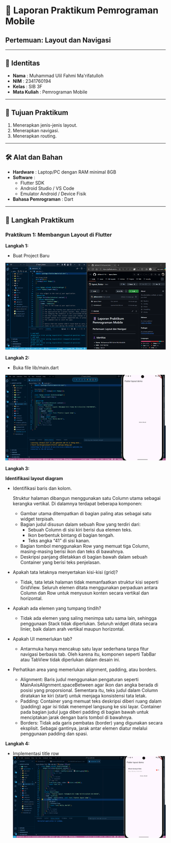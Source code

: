 # 📱 Laporan Praktikum Pemrograman Mobile  
## Pertemuan: Layout dan Navigasi

---

## 👤 Identitas
- **Nama** : Muhammad Ulil Fahmi Ma'rifatulloh  
- **NIM** : 2341760194
- **Kelas** : SIB 3F 
- **Mata Kuliah** : Pemrograman Mobile  

---

## 📖 Tujuan Praktikum
1. Menerapkan jenis-jenis layout.
2. Menerapkan navigasi.
3. Menerapkan routing.   

---

## 🛠️ Alat dan Bahan
- **Hardware** : Laptop/PC dengan RAM minimal 8GB  
- **Software** :
  - Flutter SDK  
  - Android Studio / VS Code  
  - Emulator Android / Device Fisik  
- **Bahasa Pemrograman** : Dart  

---

## 📂 Langkah Praktikum
### Praktikum 1: Membangun Layout di Flutter
**Langkah 1:**
- Buat Project Baru

![build_layout](images/01_01.png)

**Langkah 2:**
- Buka file lib/main.dart

![build_layout](images/01_02.png)

**Langkah 3:**

**Identifikasi layout diagram**
- Identifikasi baris dan kolom.

  Struktur halaman dibangun menggunakan satu Column utama sebagai kerangka vertikal. Di dalamnya terdapat beberapa komponen:
  - Gambar utama ditempatkan di bagian paling atas sebagai satu widget terpisah.
  - Bagian judul disusun dalam sebuah Row yang terdiri dari:
    - Sebuah Column di sisi kiri berisi dua elemen teks.
    - Ikon berbentuk bintang di bagian tengah.
    - Teks angka “41” di sisi kanan.
  - Bagian tombol menggunakan Row yang memuat tiga Column, masing-masing berisi ikon dan teks di bawahnya.
  - Deskripsi panjang diletakkan di bagian bawah dalam sebuah Container yang berisi teks penjelasan.
- Apakah tata letaknya menyertakan kisi-kisi (grid)?
  - Tidak, tata letak halaman tidak memanfaatkan struktur kisi seperti GridView. Seluruh elemen ditata menggunakan perpaduan antara Column dan Row untuk menyusun konten secara vertikal dan horizontal.
- Apakah ada elemen yang tumpang tindih?
  - Tidak ada elemen yang saling menimpa satu sama lain, sehingga penggunaan Stack tidak diperlukan. Seluruh widget ditata secara linier, baik dalam arah vertikal maupun horizontal.
- Apakah UI memerlukan tab?
  - Antarmuka hanya mencakup satu layar sederhana tanpa fitur navigasi berbasis tab. Oleh karena itu, komponen seperti TabBar atau TabView tidak diperlukan dalam desain ini.
- Perhatikan area yang memerlukan alignment, padding, atau borders.
  - Alignment: Baris judul menggunakan pengaturan seperti MainAxisAlignment.spaceBetween agar ikon dan angka berada di posisi yang proporsional. Sementara itu, teks judul dalam Column diratakan ke kiri (start) untuk menjaga konsistensi tata letak.
  - Padding: Container yang memuat teks deskripsi diberi ruang dalam (padding) agar isi tidak menempel langsung ke sisi layar. Container pada bagian judul juga diberi padding di bagian bawah untuk menciptakan jarak dengan baris tombol di bawahnya.
  - Borders: Tidak ada garis pembatas (border) yang digunakan secara eksplisit. Sebagai gantinya, jarak antar elemen diatur melalui penggunaan padding dan spasi.


**Langkah 4:**
- Implementasi title row
![build_layout](images/01_04.png)

